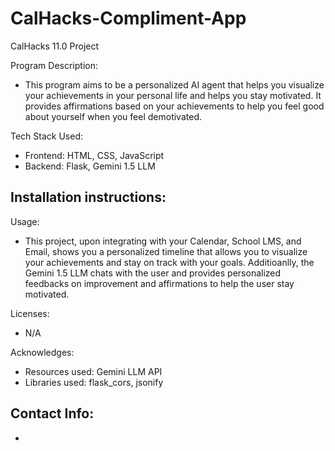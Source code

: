# CalHacks-Compliment-App
CalHacks 11.0 Project

Program Description:
- This program aims to be a personalized AI agent that helps you visualize your achievements in your personal 
life and helps you stay motivated. It provides affirmations based on your achievements to help you feel good about yourself when you feel demotivated.

Tech Stack Used:
- Frontend: HTML, CSS, JavaScript
- Backend: Flask, Gemini 1.5 LLM 

Installation instructions: 
- 

Usage:
- This project, upon integrating with your Calendar, School LMS, and Email, shows you a personalized timeline that allows you to visualize your achievements and stay on track with your goals. Additioanlly, the Gemini 1.5 LLM chats with the user and provides personalized feedbacks on improvement and affirmations to help the user stay motivated.

Licenses: 
- N/A

Acknowledges:
- Resources used: Gemini LLM API
- Libraries used: flask_cors, jsonify

Contact Info:
- 
- 